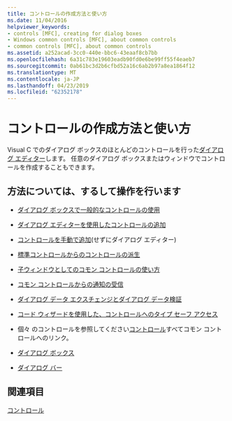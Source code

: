 ```yaml
---
title: コントロールの作成方法と使い方
ms.date: 11/04/2016
helpviewer_keywords:
- controls [MFC], creating for dialog boxes
- Windows common controls [MFC], about common controls
- common controls [MFC], about common controls
ms.assetid: a252acad-3cc0-440e-bbc6-43eaaf8cb7bb
ms.openlocfilehash: 6a31c783e19603eadb90fd0e6be99ff55f4eaeb7
ms.sourcegitcommit: 0ab61bc3d2b6cfbd52a16c6ab2b97a8ea1864f12
ms.translationtype: MT
ms.contentlocale: ja-JP
ms.lasthandoff: 04/23/2019
ms.locfileid: "62352178"
---
```

# <a name="making-and-using-controls"></a>コントロールの作成方法と使い方

Visual C でのダイアログ ボックスのほとんどのコントロールを行った[ダイアログ エディター](../windows/dialog-editor.md)します。 任意のダイアログ ボックスまたはウィンドウでコントロールを作成することもできます。

## <a name="what-do-you-want-to-know-more-about"></a>方法については、するして操作を行います

- [ダイアログ ボックスで一般的なコントロールの使用](../mfc/using-common-controls-in-a-dialog-box.md)

- [ダイアログ エディターを使用したコントロールの追加](../mfc/using-the-dialog-editor-to-add-controls.md)

- [コントロールを手動で追加](../mfc/adding-controls-by-hand.md)(せずにダイアログ エディター)

- [標準コントロールからのコントロールの派生](../mfc/deriving-controls-from-a-standard-control.md)

- [子ウィンドウとしてのコモン コントロールの使い方](../mfc/using-a-common-control-as-a-child-window.md)

- [コモン コントロールからの通知の受信](../mfc/receiving-notification-from-common-controls.md)

- [ダイアログ データ エクスチェンジとダイアログ データ検証](../mfc/dialog-data-exchange-and-validation.md)

- [コード ウィザードを使用した、コントロールへのタイプ セーフ アクセス](../mfc/type-safe-access-to-controls-with-code-wizards.md)

- 個々 のコントロールを参照してください[コントロール](../mfc/controls-mfc.md)すべてコモン コントロールへのリンク。

- [ダイアログ ボックス](../mfc/dialog-boxes.md)

- [ダイアログ バー](../mfc/dialog-bars.md)

## <a name="see-also"></a>関連項目

[コントロール](../mfc/controls-mfc.md)
